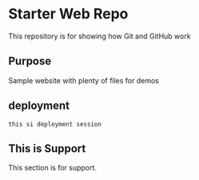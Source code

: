 # Starter Web Repo

This repository is for showing how Git and GitHub work

## Purpose

Sample website with plenty of files for demos

## deployment

	this si deployment session

## This is Support 

This section is for support.